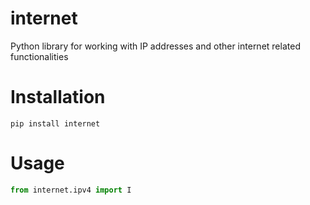 # internet
Python library for working with IP addresses and other internet related functionalities

# Installation
`pip install internet`

# Usage
```python
from internet.ipv4 import I
```